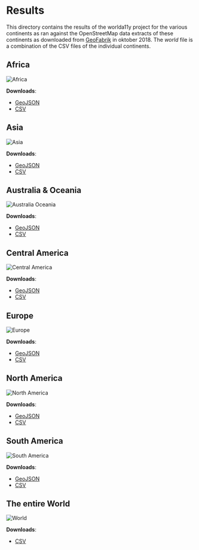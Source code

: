 # Results

This directory contains the results of the worlda11y project for the various continents as ran against the OpenStreetMap data extracts of these continents as downloaded from [GeoFabrik](https://download.geofabrik.de/) in oktober 2018. The *world* file is a combination of the CSV files of the individual continents.

## Africa

![Africa](https://raw.githubusercontent.com/stvno/worlda11y/master/results/africa.png)

**Downloads**:
* [GeoJSON](https://github.com/stvno/worlda11y/raw/master/results/africa.geojson)
* [CSV](https://github.com/stvno/worlda11y/raw/master/results/africa.csv)

## Asia

![Asia](https://raw.githubusercontent.com/stvno/worlda11y/master/results/asia.png)

**Downloads**:
* [GeoJSON](https://github.com/stvno/worlda11y/raw/master/results/asia.geojson)
* [CSV](https://github.com/stvno/worlda11y/raw/master/results/asia.csv)

## Australia & Oceania

![Australia Oceania](https://raw.githubusercontent.com/stvno/worlda11y/master/results/australia-oceania.png)

**Downloads**:
* [GeoJSON](https://github.com/stvno/worlda11y/raw/master/results/australia-oceania.geojson)
* [CSV](https://github.com/stvno/worlda11y/raw/master/results/australia-oceania.csv)

## Central America

![Central America](https://raw.githubusercontent.com/stvno/worlda11y/master/results/central-america.png)

**Downloads**:
* [GeoJSON](https://github.com/stvno/worlda11y/raw/master/results/central-america.csv)
* [CSV](https://github.com/stvno/worlda11y/raw/master/results/central-america.csv)

## Europe

![Europe](https://raw.githubusercontent.com/stvno/worlda11y/master/results/europe.png)

**Downloads**:
* [GeoJSON](https://github.com/stvno/worlda11y/raw/master/results/europe.geojson)
* [CSV](https://github.com/stvno/worlda11y/raw/master/results/europe.csv)

## North America

![North America](https://raw.githubusercontent.com/stvno/worlda11y/master/results/north-america.png)

**Downloads**:
* [GeoJSON](https://github.com/stvno/worlda11y/raw/master/results/north-america.geojson)
* [CSV](https://github.com/stvno/worlda11y/raw/master/results/north-america.csv)

## South America

![South America](https://raw.githubusercontent.com/stvno/worlda11y/master/results/south-america.png)

**Downloads**:
* [GeoJSON](https://github.com/stvno/worlda11y/raw/master/results/south-america.geojson)
* [CSV](https://github.com/stvno/worlda11y/raw/master/results/south-america.csv)

## The entire World

![World](https://raw.githubusercontent.com/stvno/worlda11y/master/results/world.png)

**Downloads**:
* [CSV](https://github.com/stvno/worlda11y/raw/master/results/world.csv)